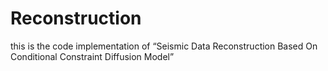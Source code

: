 # Reconstruction
this is the code implementation of “Seismic Data Reconstruction Based On Conditional Constraint Diffusion Model”

